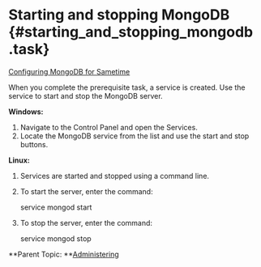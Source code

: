 # Starting and stopping MongoDB {#starting_and_stopping_mongodb .task}

[Configuring MongoDB for Sametime](t_configure_mongodb.md)

When you complete the prerequisite task, a service is created. Use the service to start and stop the MongoDB server.

**Windows:**

1.  Navigate to the Control Panel and open the Services.
2.  Locate the MongoDB service from the list and use the start and stop buttons.

**Linux:**

1.  Services are started and stopped using a command line.
2.  To start the server, enter the command:

    service mongod start

3.  To stop the server, enter the command:

    service mongod stop


**Parent Topic: **[Administering](administering.md)

